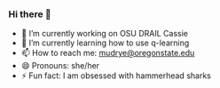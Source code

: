 ### Hi there 👋
- 🔭 I’m currently working on OSU DRAIL Cassie
- 🌱 I’m currently learning how to use q-learning
- 📫 How to reach me: mudrye@oregonstate.edu
- 😄 Pronouns: she/her
- ⚡ Fun fact: I am obsessed with hammerhead sharks
<!--
**mudrye/mudrye** is a ✨ _special_ ✨ repository because its `README.md` (this file) appears on your GitHub profile.

Here are some ideas to get you started:

- 🔭 I’m currently working on OSU DRAIL Cassie
- 🌱 I’m currently learning how to use q-learning
- 📫 How to reach me: mudrye@oregonstate.edu
- 😄 Pronouns: she/her
- ⚡ Fun fact: I love hammerhead sharks
-->
